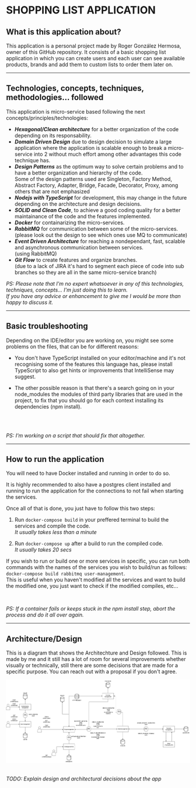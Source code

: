 # **SHOPPING LIST APPLICATION**

## **What is this application about?**

This application is a personal project made by Roger González Hermosa, owner of this GitHub repository. 
It consists of a basic shopping list application in which you can create users and each user can see available products, brands and add them to custom lists to order them later on.

--------

## **Technologies, concepts, techniques, methodologies... followed**
This application is micro-service based following the next concepts/principles/technologies:
- **_Hexagonal/Clean architecture_** for a better organization of the code depending on its responsability.
- **_Domain Driven Design_** due to design decision to simulate a large application where the application is scalable enough to break a micro-service into 2 without much effort among other advantages this code technique has.
- **_Design Patterns_** as the optimum way to solve certain problems and to have a better organization and hierarchy of the code.  
Some of the design patterns used are Singleton, Factory Method, Abstract Factory, Adapter, Bridge, Facade, Decorator, Proxy, among others that are not emphasized
- **_Nodejs with TypeScript_** for development, this may change in the future depending on the architecture and design decisions.
- **_SOLID and Clean Code_**, to achieve a good coding quality for a better maintainance of the code and the features implemented.
- **_Docker_** for containarizing the micro-services.
- **_RabbitMQ_** for communication between some of the micro-services.  
(please look out the design to see which ones use MQ to communicate)
- **_Event Driven Architecture_** for reaching a nondependant, fast, scalable and asynchronous communication between services.  
(using RabbitMQ)
- **_Git Flow_** to create features and organize branches.  
(due to a lack of JIRA it's hard to segment each piece of code into sub branches so they are all in the same micro-service branch)   

_PS: Please note that I'm no expert whatsoever in any of this technologies, techniques, concepts... I'm just doing this to learn._  
_If you have any advice or enhancement to give me I would be more than happy to discuss it._

--------


## **Basic troubleshooting**

Depending on the IDE/editor you are working on, you might see some problems on the files, that can be for different reasons:

- You don't have TypeScript installed on your editor/machine and it's not recognising some of the features this language has, please install TypeScript to also get hints or improvements that IntelliSense may suggest.

- The other possible reason is that there's a search going on in your node_modules the modules of third party libraries that are used in the project, to fix that you should go for each context installing its dependencies (npm install). 
<br />
<br />


_PS: I'm working on a script that should fix that altogether._

---------

## **How to run the application**

You will need to have Docker installed and running in order to do so.

It is highly recommended to also have a postgres client installed and running to run the application for the connections to not fail when starting the services.

Once all of that is done, you just have to follow this two steps:

1. Run `docker-compose build` in your preffered terminal to build the services and compile the code.  
_It usually takes less than a minute_

2. Run `docker-compose up` after a build to run the compiled code.  
_It usually takes 20 secs_


If you wish to run or build one or more services in specific, you can run both commands with the names of the services you wish to build/run as follows: `docker-compose build rabbitmq user-management`.  
This is useful when you haven't modified all the services and want to build the modified one, you just want to check if the modified compiles, etc...

<br>

_PS: If a container fails or keeps stuck in the npm install step, abort the process and do it all over again._

------

## **Architecture/Design**


This is a diagram that shows the Architechture and Design followed.
This is made by me and it still has a lot of room for several improvements whether visually or technically, still there are some decisions that are made for a specific purpose. You can reach out with a proposal if you don't agree.

![ShoppingList Architecture](https://github.com/rghermosa/shoppinglistapp/blob/main/shoppinglist_architecture.jpg?raw=true)
<br />
<br />

_TODO: Explain design and architectural decisions about the app_


